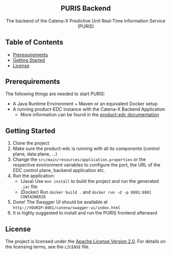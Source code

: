 <div align="center">
  <h2 align="center">PURIS Backend</h2>
  The backend of the Catena-X Predictive Unit Real-Time Information Service (PURIS)
</div>

## Table of Contents
- [Prerequirements](#prerequirements)
- [Getting Started](#getting-started)
- [License](#license)


## Prerequirements
The following things are needed to start PURIS:

- A Java Runtime Environment + Maven or an equivalent Docker setup
- A running product-EDC instance with the Catena-X Backend Application
  - More information can be found in the [product-edc documentation](https://github.com/catenax-ng/product-edc)


## Getting Started
1. Clone the project
2. Make sure the product-edc is running with all its components (control plane, data plane, ...)
3. Change the `src/main/resources/application.properties` or the respective environment 
   variables to configure the port, the URL of the EDC control plane, backend application etc.
4. Run the application:
    - (Java) Use `mvn install` to build the project and run the generated `.jar` file
    - (Docker) Run `docker build .` and `docker run -d -p 8081:8081 CONTAINERID`
5. Done! The Swagger UI should be available at `http://YOURIP:8081/catena/swagger-ui/index.html`
6. It is highly suggested to install and run the PURIS frontend afterward


## License
The project is licensed under the [Apache License Version 2.0](https://www.apache.org/licenses/LICENSE-2.0).
For details on the licensing terms, see the `LICENSE` file.
